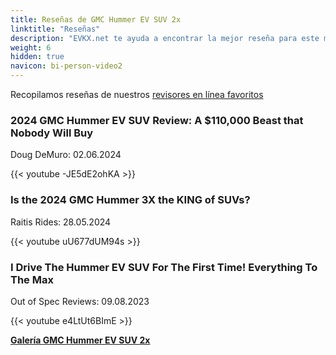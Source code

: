 ```yaml
---
title: Reseñas de GMC Hummer EV SUV 2x
linktitle: "Reseñas"
description: "EVKX.net te ayuda a encontrar la mejor reseña para este modelo."
weight: 6
hidden: true
navicon: bi-person-video2
---
```

Recopilamos reseñas de nuestros [revisores en línea favoritos](../../../../../guides/evreviewers/)

<div class="container text-center shadow p-2 pe-4 mb-5 bg-body-tertiary rounded border">
<h3>2024 GMC Hummer EV SUV Review: A $110,000 Beast that Nobody Will Buy</h3>
<p>Doug DeMuro: 02.06.2024</p>

{{< youtube -JE5dE2ohKA >}}

</div>
<div class="container text-center shadow p-2 pe-4 mb-5 bg-body-tertiary rounded border">
<h3>Is the 2024 GMC Hummer 3X the KING of SUVs?</h3>
<p>Raitis Rides: 28.05.2024</p>

{{< youtube uU677dUM94s >}}

</div>
<div class="container text-center shadow p-2 pe-4 mb-5 bg-body-tertiary rounded border">
<h3>I Drive The Hummer EV SUV For The First Time! Everything To The Max</h3>
<p>Out of Spec Reviews: 09.08.2023</p>

{{< youtube e4LtUt6BImE >}}

</div>
<div class="mt-3 mb-3">
<a href="../gallery/" class="text-decoration-none text-black">
<strong><i class="bi-arrow-left"></i>Galería  </strong>
</a>
<a href="../" class="text-decoration-none text-black float-end">
<strong>GMC Hummer EV SUV 2x <i class="bi-arrow-right"></i></strong>
</a>
</div>
